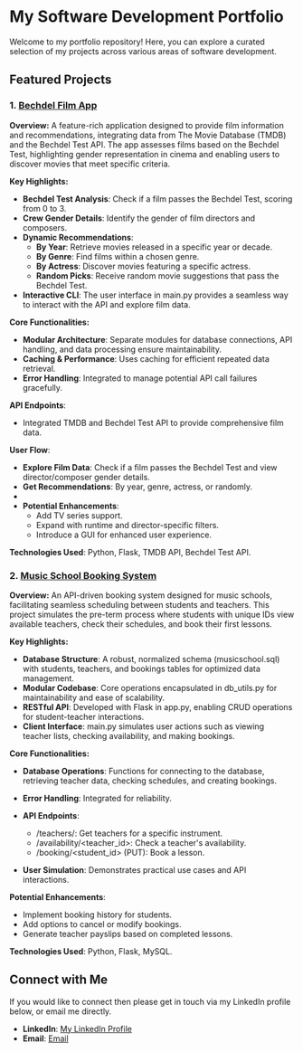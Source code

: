 # My Software Development Portfolio

Welcome to my portfolio repository! Here, you can explore a curated selection of my projects across various areas of software development.

## Featured Projects

### 1. [Bechdel Film App](https://github.com/ELanderea/BechdelFilmApp)

**Overview:**
A feature-rich application designed to provide film information and recommendations, integrating data from The Movie Database (TMDB) and the Bechdel Test API. The app assesses films based on the Bechdel Test, highlighting gender representation in cinema and enabling users to discover movies that meet specific criteria.

**Key Highlights:**
- **Bechdel Test Analysis**: Check if a film passes the Bechdel Test, scoring from 0 to 3.
- **Crew Gender Details**: Identify the gender of film directors and composers.
- **Dynamic Recommendations**:
  - **By Year**: Retrieve movies released in a specific year or decade.
  - **By Genre**: Find films within a chosen genre.
  - **By Actress**: Discover movies featuring a specific actress.
  - **Random Picks**: Receive random movie suggestions that pass the Bechdel Test.
- **Interactive CLI**: The user interface in main.py provides a seamless way to interact with the API and explore film data.

**Core Functionalities:**
- **Modular Architecture**: Separate modules for database connections, API handling, and data processing ensure maintainability.
- **Caching & Performance**: Uses caching for efficient repeated data retrieval.
- **Error Handling**: Integrated to manage potential API call failures gracefully.

**API Endpoints**:
- Integrated TMDB and Bechdel Test API to provide comprehensive film data.

**User Flow**:
- **Explore Film Data**: Check if a film passes the Bechdel Test and view director/composer gender details.
- **Get Recommendations**: By year, genre, actress, or randomly.
- 
- **Potential Enhancements**:
  - Add TV series support.
  - Expand with runtime and director-specific filters.
  - Introduce a GUI for enhanced user experience.

**Technologies Used**: Python, Flask, TMDB API, Bechdel Test API.

### 2. [Music School Booking System](https://github.com/ELanderea/BookingSystem)

**Overview:**
An API-driven booking system designed for music schools, facilitating seamless scheduling between students and teachers. This project simulates the pre-term process where students with unique IDs view available teachers, check their schedules, and book their first lessons.

**Key Highlights:**
- **Database Structure**: A robust, normalized schema (musicschool.sql) with students, teachers, and bookings tables for optimized data management.
- **Modular Codebase**: Core operations encapsulated in db_utils.py for maintainability and ease of scalability.
- **RESTful API**: Developed with Flask in app.py, enabling CRUD operations for student-teacher interactions.
- **Client Interface**: main.py simulates user actions such as viewing teacher lists, checking availability, and making bookings.

**Core Functionalities:**
- **Database Operations**: Functions for connecting to the database, retrieving teacher data, checking schedules, and creating bookings.
- **Error Handling**: Integrated for reliability.
- **API Endpoints**:
  - /teachers/<instrument>: Get teachers for a specific instrument.
  - /availability/<teacher_id>: Check a teacher's availability.
  - /booking/<student_id> (PUT): Book a lesson.

- **User Simulation**: Demonstrates practical use cases and API interactions.
  
**Potential Enhancements**:
- Implement booking history for students.
- Add options to cancel or modify bookings.
- Generate teacher payslips based on completed lessons.

**Technologies Used**: Python, Flask, MySQL.


## Connect with Me
If you would like to connect then please get in touch via my LinkedIn profile below, or email me directly. 
- **LinkedIn**: [My LinkedIn Profile](https://www.linkedin.com/in/emerlanders)
- **Email**: [Email](mailto:emerlanders@gmail.com)

